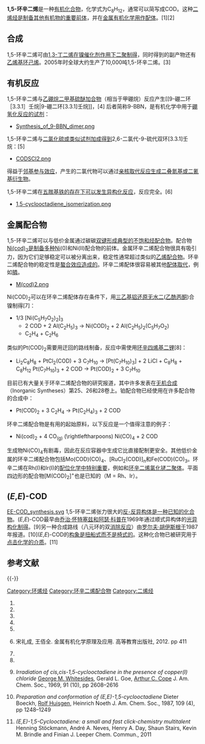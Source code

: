 **1,5-环辛二烯**是一种[有机化合物](../Page/有机化合物.md "wikilink")，化学式为C<sub>8</sub>H<sub>12</sub>，通常可以简写成COD。这种[二烯烃是制备其他有机物的重要前体](https://zh.wikipedia.org/wiki/二烯烃 "wikilink")，并在[金属有机化学用作](https://zh.wikipedia.org/wiki/金属有机化学 "wikilink")[配体](https://zh.wikipedia.org/wiki/配体 "wikilink")。\[1\]\[2\]

## 合成

1,5-环辛二烯可由[1,3-丁二烯在](https://zh.wikipedia.org/wiki/1,3-丁二烯 "wikilink")[镍催化剂作用下](../Page/镍.md "wikilink")[二聚制得](https://zh.wikipedia.org/wiki/二聚 "wikilink")，同时得到的副产物还有[乙烯基环己烯](https://zh.wikipedia.org/wiki/乙烯基环己烯 "wikilink")。2005年时全球大约生产了10,000吨1,5-环辛二烯。\[3\]

## 有机反应

1,5-环辛二烯与[乙硼烷](../Page/乙硼烷.md "wikilink")[二甲基硫醚](https://zh.wikipedia.org/wiki/二甲基硫醚 "wikilink")[加合物](https://zh.wikipedia.org/wiki/加合物 "wikilink")（相当于甲硼烷）反应产生\[\[9-硼二环［3.3.1］壬烷|9-硼二环\[3.3.1\]壬烷\]\]，\[4\]
后者简称9-BBN，是有机化学中用于[硼氢化反应的](../Page/硼氢化-氧化反应.md "wikilink")[试剂](https://zh.wikipedia.org/wiki/试剂 "wikilink")：

  -
    [Synthesis_of_9-BBN_dimer.png](https://zh.wikipedia.org/wiki/File:Synthesis_of_9-BBN_dimer.png "fig:Synthesis_of_9-BBN_dimer.png")

1,5-环辛二烯与[二氯化硫或类似试剂](../Page/二氯化硫.md "wikilink")[加成得到](https://zh.wikipedia.org/wiki/加成 "wikilink")2,6-二氯代-9-硫代双环\[3.3.1\]壬烷：\[5\]

  -
    [CODSCl2.png](https://zh.wikipedia.org/wiki/File:CODSCl2.png "fig:CODSCl2.png")

得益于[邻基参与效应](../Page/邻基参与效应.md "wikilink")，产生的二氯代物可以通过[亲核取代反应生成二](../Page/亲核取代反应.md "wikilink")[叠氮基或二](https://zh.wikipedia.org/wiki/叠氮基 "wikilink")[氰基衍生物](https://zh.wikipedia.org/wiki/氰基 "wikilink")。

1,5-环辛二烯在[五羰基铁的存在下可以发生异构化反应](../Page/五羰基铁.md "wikilink")，反应完全。\[6\]

  -
    [1,5-cyclooctadiene_isomerization.png](https://zh.wikipedia.org/wiki/File:1,5-cyclooctadiene_isomerization.png "fig:1,5-cyclooctadiene_isomerization.png")

## 金属配合物

1,5-环辛二烯可以与低价金属通过碳碳[双键形成典型的](https://zh.wikipedia.org/wiki/双键 "wikilink")[不饱和烃配合物](https://zh.wikipedia.org/wiki/不饱和烃配合物 "wikilink")。配合物[Ni(cod)<sub>2</sub>是制备多种Ni](https://zh.wikipedia.org/wiki/二\(环辛二烯\)合镍 "wikilink")(0)和Ni(II)配合物的前体。金属环辛二烯配合物很具有吸引力，因为它们足够稳定可以被分离出来，稳定性通常超过类似的[乙烯](../Page/乙烯.md "wikilink")[配合物](../Page/配合物.md "wikilink")。环辛二烯配合物的稳定性是[螯合效应造成的](https://zh.wikipedia.org/wiki/螯合效应 "wikilink")。环辛二烯配体很容易被其他[配体取代](https://zh.wikipedia.org/wiki/配体 "wikilink")，例如[膦](https://zh.wikipedia.org/wiki/膦 "wikilink")。

  -
    [M(cod)2.png](https://zh.wikipedia.org/wiki/File:M\(cod\)2.png "fig:M(cod)2.png")

Ni(COD)<sub>2</sub>可以在环辛二烯配体存在条件下，用[三乙基铝还原无水二](https://zh.wikipedia.org/wiki/三乙基铝 "wikilink")([乙酰丙酮](../Page/乙酰丙酮.md "wikilink"))合镍制得\[7\]：

  -
    1/3
    \[Ni(C<sub>5</sub>H<sub>7</sub>O<sub>2</sub>)<sub>2</sub>\]<sub>3</sub>
    + 2 COD + 2 Al(C<sub>2</sub>H<sub>5</sub>)<sub>3</sub> →
    Ni(COD)<sub>2</sub> + 2
    Al(C<sub>2</sub>H<sub>5</sub>)<sub>2</sub>(C<sub>5</sub>H<sub>7</sub>O<sub>2</sub>)
    + C<sub>2</sub>H<sub>4</sub> + C<sub>2</sub>H<sub>6</sub>

类似的Pt(COD)<sub>2</sub>需要用迂回的路线制备，反应中需使用[环辛四烯基二锂](../Page/环辛四烯.md "wikilink")\[8\]：

  -
    Li<sub>2</sub>C<sub>8</sub>H<sub>8</sub> + PtCl<sub>2</sub>(COD) + 3
    C<sub>7</sub>H<sub>10</sub> →
    \[Pt(C<sub>7</sub>H<sub>10</sub>)<sub>3</sub>\] + 2 LiCl +
    C<sub>8</sub>H<sub>8</sub> + C<sub>8</sub>H<sub>12</sub>
    Pt(C<sub>7</sub>H<sub>10</sub>)<sub>3</sub> + 2 COD →
    Pt(COD)<sub>2</sub> + 3 C<sub>7</sub>H<sub>10</sub>

目前已有大量关于环辛二烯配合物的研究报道，其中许多发表在[无机合成](https://zh.wikipedia.org/wiki/无机合成_\(书籍\) "wikilink")（Inorganic
Syntheses）第25、26和28卷上。铂配合物已经使用在许多配合物的合成中：

  -
    Pt(COD)<sub>2</sub> + 3 C<sub>2</sub>H<sub>4</sub> →
    Pt(C<sub>2</sub>H<sub>4</sub>)<sub>3</sub> + 2 COD

环辛二烯配合物是有用的起始原料，以下反应是一个值得注意的例子：

  -
    Ni(cod)<sub>2</sub> + 4 CO<sub>(g)</sub> \(\rightleftharpoons\)
    Ni(CO)<sub>4</sub> + 2 COD

生成物Ni(CO)<sub>4</sub>有剧毒，因此在反应容器中生成它比直接配制更安全。其他低价金属的环辛二烯配合物包括Mo(COD)(CO)<sub>4</sub>、\[RuCl<sub>2</sub>(COD)\]<sub>n</sub>和Fe(COD)(CO)<sub>3</sub>。环辛二烯在Rh(I)和Ir(I)的[配位化学中特别重要](https://zh.wikipedia.org/wiki/配位化学 "wikilink")，例如和[环辛二烯氯化铑二聚体](https://zh.wikipedia.org/wiki/环辛二烯氯化铑二聚体 "wikilink")。平面四边形的配合物\[M(COD)<sub>2</sub>\]<sup>+</sup>也是已知的（M
= Rh、Ir）。

## (*E*,*E*)-COD

[EE-COD_synthesis.svg](https://zh.wikipedia.org/wiki/File:EE-COD_synthesis.svg "fig:EE-COD_synthesis.svg")
1,5-环辛二烯张力很大的[反-反异构体是一种已知的化合物](../Page/顺反异构.md "wikilink")。(*E*,*E*)-COD最早由[乔治·怀特塞兹和](../Page/乔治·怀特塞兹.md "wikilink")[阿瑟·科普在](https://zh.wikipedia.org/wiki/阿瑟·科普 "wikilink")1969年通过顺式异构体的[光异构化制得](https://zh.wikipedia.org/wiki/光异构化 "wikilink")。\[9\]另一种合成路线（八元环的双[消除反应](../Page/消除反应.md "wikilink")）由[罗尔夫·胡伊斯根于](https://zh.wikipedia.org/wiki/罗尔夫·胡伊斯根 "wikilink")1987年报道。\[10\](*E*,*E*)-COD的[构象是扭船式而不是椅式的](https://zh.wikipedia.org/wiki/构象 "wikilink")。这种化合物已被研究用于[点击化学的介质](../Page/点击化学.md "wikilink")。\[11\]

## 参考文献

{{-}}

[Category:环烯烃](https://zh.wikipedia.org/wiki/Category:环烯烃 "wikilink")
[Category:环辛二烯配合物](https://zh.wikipedia.org/wiki/Category:环辛二烯配合物 "wikilink")
[Category:二烯烃](https://zh.wikipedia.org/wiki/Category:二烯烃 "wikilink")

1.
2.
3.
4.
5.
6.  宋礼成, 王佰全. 金属有机化学原理及应用. 高等教育出版社, 2012. pp 411

7.
8.
9.  *Irradiation of cis,cis-1,5-cyclooctadiene in the presence of
    copper(I) chloride* [George M.
    Whitesides](https://zh.wikipedia.org/wiki/George_M._Whitesides "wikilink"),
    Gerald L. Goe, [Arthur C.
    Cope](https://zh.wikipedia.org/wiki/Arthur_C._Cope "wikilink") J.
    Am. Chem. Soc., 1969, 91 (10), pp 2608–2616

10. *Preparation and conformation of (E,E)-1,5-cyclooctadiene* Dieter
    Boeckh, [Rolf
    Huisgen](https://zh.wikipedia.org/wiki/Rolf_Huisgen "wikilink"),
    Heinrich Noeth J. Am. Chem. Soc., 1987, 109 (4), pp 1248–1249

11. *(E,E)-1,5-Cyclooctadiene: a small and fast click-chemistry
    multitalent* Henning Stöckmann, André A. Neves, Henry A. Day, Shaun
    Stairs, Kevin M. Brindle and Finian J. Leeper Chem. Commun., 2011